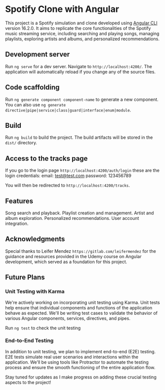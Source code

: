 # Spotify Clone with Angular

This project is a Spotify simulation and clone developed using [Angular CLI](https://github.com/angular/angular-cli) version 16.2.0. It aims to replicate the core functionalities of the Spotify music streaming service, including searching and playing songs, managing playlists, exploring artists and albums, and personalized recommendations. 

## Development server

Run `ng serve` for a dev server. Navigate to `http://localhost:4200/`. The application will automatically reload if you change any of the source files.

## Code scaffolding

Run `ng generate component component-name` to generate a new component. You can also use `ng generate directive|pipe|service|class|guard|interface|enum|module`.

## Build

Run `ng build` to build the project. The build artifacts will be stored in the `dist/` directory.

## Access to the tracks page

If you go to the login page `http://localhost:4200/auth/login` these are the login credentials:
    email: test@test.com
    password: 123456789

You will then be redirected to `http://localhost:4200/tracks`.

## Features

Song search and playback.
Playlist creation and management.
Artist and album exploration.
Personalized recommendations.
User account integration.

## Acknowledgments

Special thanks to Leifer Mendez `https://gitlab.com/leifermendez` for the guidance and resources provided in the Udemy course on Angular development, which served as a foundation for this project.

## Future Plans

### Unit Testing with Karma
We're actively working on incorporating unit testing using Karma. Unit tests help ensure that individual components and functions of the application behave as expected. We'll be writing test cases to validate the behavior of various Angular components, services, directives, and pipes.

Run `ng test` to check the unit testing

### End-to-End Testing
In addition to unit testing, we plan to implement end-to-end (E2E) testing. E2E tests simulate real user scenarios and interactions within the application. We'll be using tools like Protractor to automate the testing process and ensure the smooth functioning of the entire application flow.

Stay tuned for updates as I make progress on adding these crucial testing aspects to the project!
